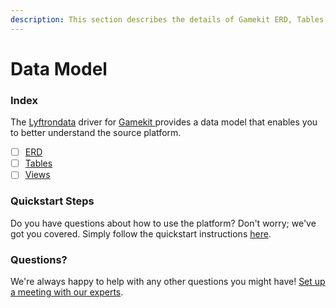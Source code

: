 ```yaml
---
description: This section describes the details of Gamekit ERD, Tables, and Views.
---
```


# Data Model

### Index

The  [Lyftrondata](https://www.lyftrondata.com/) driver for [Gamekit](https://www.lyftrondata.com/integration/gamekit/)[ ](https://www.lyftrondata.com/integration/gamekit/)provides a data model that enables you to better understand the source platform.

* [ ] [ERD](../../../marketing-analytics/gamekit/data-model/erd.md)
* [ ] [Tables](../../../marketing-analytics/gamekit/data-model/tables.md)
* [ ] [Views](../../../marketing-analytics/gamekit/data-model/views.md)

### Quickstart Steps

Do you have questions about how to use the platform? Don't worry; we've got you covered. Simply follow the quickstart instructions [here](../../../../quickstart-steps.md).

### Questions? <a href="#questions" id="questions"></a>

We're always happy to help with any other questions you might have! [Set up a meeting with our experts](https://www.lyftrondata.com/book-a-meeting/).

